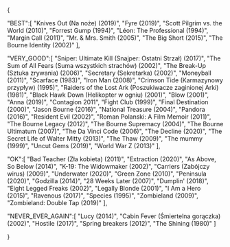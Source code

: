 {

   "BEST":[
      "Knives Out (Na noże) (2019)",
      "Fyre (2019)",
      "Scott Pilgrim vs. the World (2010)",
      "Forrest Gump (1994)",
      "Léon: The Professional (1994)",
      "Margin Call (2011)",
      "Mr. & Mrs. Smith (2005)",
      "The Big Short (2015)",
      "The Bourne Identity (2002)"
   ],
   
   "VERY_GOOD":[
      "Sniper: Ultimate Kill (Snajper: Ostatni Strzał) (2017)",
      "The Sum of All Fears (Suma wszystkich strachów) (2002)",
      "The Break-Up (Sztuka zrywania) (2006)",
      "Secretary (Sekretarka) (2002)",
      "Moneyball (2011)",
      "Scarface (1983)",
      "Iron Man (2008)",
      "Crimson Tide (Karmazynowy przypływ) (1995)",
      "Raiders of the Lost Ark (Poszukiwacze zaginionej Arki) (1981)",
      "Black Hawk Down (Helikopter w ogniu) (2001)",
      "Blow (2001)",
      "Anna (2019)",
      "Contagion 2011",
      "Fight Club (1999)",
      "Final Destination (2000)",
      "Jason Bourne (2016)",
      "National Treasure (2004)",
      "Pandora (2016)",
      "Resident Evil (2002)",
      "Roman Polanski: A Film Memoir (2011)",
      "The Bourne Legacy (2012)",
      "The Bourne Supremacy (2004)",
      "The Bourne Ultimatum (2007)",
      "The Da Vinci Code (2006)",
      "The Decline (2020)",
      "The Secret Life of Walter Mitty (2013)",
      "The Thaw (2009)",
      "The mummy (1999)",
      "Uncut Gems (2019)",
      "World War Z (2013)"
   ],
   
   "OK":[
      "Bad Teacher (Zła kobieta) (2011)",
      "Extraction (2020)",
      "As Above, So Below (2014)",
      "K-19: The Widowmaker (2002)",
      "Carriers (Zabójczy wirus) (2009)",
      "Underwater (2020)",
      "Green Zone (2010)",
      "Peninsula (2020)",
      "Godzilla (2014)",
      "28 Weeks Later (2007)",
      "Dumplin' (2018)",
      "Eight Legged Freaks (2002)",
      "Legally Blonde (2001)",
      "I Am a Hero (2015)",
      "Ravenous (2017)",
      "Species (1995)",
      "Zombieland (2009)",
      "Zombieland: Double Tap (2019)"
   ],
   
   "NEVER_EVER_AGAIN":[
      "Lucy (2014)",
      "Cabin Fever (Śmiertelna gorączka) (2002)",
      "Hostile (2017)",
      "Spring breakers (2012)",
      "The Shining (1980)"
   ]
   
}
